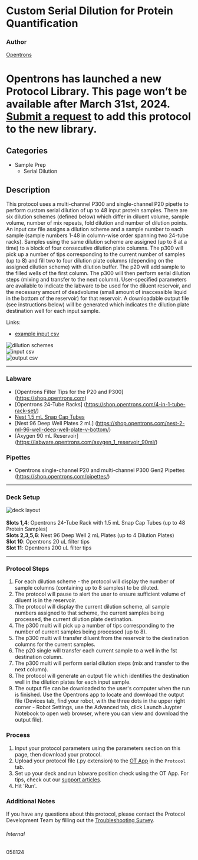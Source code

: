 # Custom Serial Dilution for Protein Quantification

### Author
[Opentrons](https://opentrons.com/)



# Opentrons has launched a new Protocol Library. This page won’t be available after March 31st, 2024. [Submit a request](https://docs.google.com/forms/d/e/1FAIpQLSdYYp9QCKow4nn0KlCVsMS3HX0eJ0N9O7-erajKvcpT0lWbSg/viewform) to add this protocol to the new library.

## Categories
* Sample Prep
	* Serial Dilution

## Description
This protocol uses a multi-channel P300 and single-channel P20 pipette to perform custom serial dilution of up to 48 input protein samples. There are six dilution schemes (defined below) which differ in diluent volume, sample volume, number of mix repeats, fold dilution and number of dilution points. An input csv file assigns a dilution scheme and a sample number to each sample (sample numbers 1-48 in column-wise order spanning two 24-tube racks). Samples using the same dilution scheme are assigned (up to 8 at a time) to a block of four consecutive dilution plate columns. The p300 will pick up a number of tips corresponding to the current number of samples (up to 8) and fill two to four dilution plate columns (depending on the assigned dilution scheme) with dilution buffer. The p20 will add sample to the filled wells of the first column. The p300 will then perform serial dilution steps (mixing and transfer to the next column). User-specified parameters are available to indicate the labware to be used for the diluent reservoir, and the necessary amount of deadvolume (small amount of inaccessible liquid in the bottom of the reservoir) for that reservoir. A downloadable output file (see instructions below) will be generated which indicates the dilution plate destination well for each input sample.

Links:
* [example input csv](https://opentrons-protocol-library-website.s3.amazonaws.com/custom-README-images/058124/input_csv.csv)</br>

![dilution schemes](https://opentrons-protocol-library-website.s3.amazonaws.com/custom-README-images/058124/screenshot-dilutionparameters.png)</br>
![input csv](https://opentrons-protocol-library-website.s3.amazonaws.com/custom-README-images/058124/screenshot-inputfile.png)</br>
![output csv](https://opentrons-protocol-library-website.s3.amazonaws.com/custom-README-images/058124/screenshot-outputfile.png)</br>

---


### Labware
* [Opentrons Filter Tips for the P20 and P300] (https://shop.opentrons.com)
* [Opentrons 24-Tube Racks] (https://shop.opentrons.com/4-in-1-tube-rack-set/)
* [Nest 1.5 mL Snap Cap Tubes](https://shop.opentrons.com/nest-1-5-ml-microcentrifuge-tube/)
* [Nest 96 Deep Well Plates 2 mL] (https://shop.opentrons.com/nest-2-ml-96-well-deep-well-plate-v-bottom/)
* [Axygen 90 mL Reservoir] (https://labware.opentrons.com/axygen_1_reservoir_90ml/)



### Pipettes
* Opentrons single-channel P20 and multi-channel P300 Gen2 Pipettes (https://shop.opentrons.com/pipettes/)


---

### Deck Setup
![deck layout](https://opentrons-protocol-library-website.s3.amazonaws.com/custom-README-images/058124/screenshot-deck.png)
</br>
</br>
**Slots 1,4**: Opentrons 24-Tube Rack with 1.5 mL Snap Cap Tubes (up to 48 Protein Samples) </br>
**Slots 2,3,5,6**: Nest 96 Deep Well 2 mL Plates (up to 4 Dilution Plates) </br>
**Slot 10**: Opentrons 20 uL filter tips </br>
**Slot 11**: Opentrons 200 uL filter tips </br>




---

### Protocol Steps
1. For each dilution scheme - the protocol will display the number of sample columns (containing up to 8 samples) to be diluted.
2. The protocol will pause to alert the user to ensure sufficient volume of diluent is in the reservoir.
3. The protocol will display the current dilution scheme, all sample numbers assigned to that scheme, the current samples being processed, the current dilution plate destination.
4. The p300 multi will pick up a number of tips corresponding to the number of current samples being processed (up to 8).
5. The p300 multi will transfer diluent from the reservoir to the destination columns for the current samples.
6. The p20 single will transfer each current sample to a well in the 1st destination column.
7. The p300 multi will perform serial dilution steps (mix and transfer to the next column).
8. The protocol will generate an output file which identifies the destination well in the dilution plates for each input sample.
9. The output file can be downloaded to the user's computer when the run is finished. Use the Opentrons app to locate and download the output file (Devices tab, find your robot, with the three dots in the upper right corner - Robot Settings, use the Advanced tab, click Launch Juypter Notebook to open web browser, where you can view and download the output file).


### Process
1. Input your protocol parameters using the parameters section on this page, then download your protocol.
2. Upload your protocol file (.py extension) to the [OT App](https://opentrons.com/ot-app) in the `Protocol` tab.
3. Set up your deck and run labware position check using the OT App. For tips, check out our [support articles](https://support.opentrons.com/en/collections/1559720-guide-for-getting-started-with-the-ot-2).
4. Hit 'Run'.

### Additional Notes
If you have any questions about this protocol, please contact the Protocol Development Team by filling out the [Troubleshooting Survey](https://protocol-troubleshooting.paperform.co/).

###### Internal
058124
